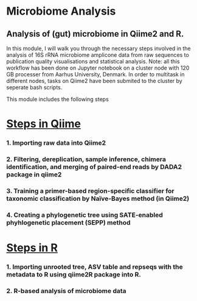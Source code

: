 # Microbiome Analysis

## Analysis of (gut) microbiome in **Qiime2** and **R**.

In this module, I will walk you through the necessary steps involved in the analysis of 16S rRNA microbiome amplicone data from raw sequences to publication quality visualisations and statistical analysis. 
Note: all this workflow has been done on Jupyter notebook on a cluster node with 120 GB processer from Aarhus University, Denmark. In order to multitask in different nodes, tasks on Qiime2 have been submited to the cluster by seperate bash scripts.

This module includes the following steps

# [Steps in **Qiime**](https://github.com/farhadm1990/Microbiome_analysis/blob/main/Qiime_Steps.md)
### 1. Importing raw data into Qiime2
### 2. Filtering, dereplication, sample inference, chimera identification, and merging of paired-end reads by DADA2 package in qiime2
### 3. Training a primer-based region-specific classifier for taxonomic classification by Naïve-Bayes method (in Qiime2)
### 4. Creating a phylogenetic tree using SATE-enabled phyhlogenetic placement (SEPP) method


# [Steps in **R**](https://github.com/farhadm1990/Microbiome_analysis/blob/main/Steps_R.md)

### 1. Importing unrooted tree, ASV table and repseqs with the metadata to R using qiime2R package into R. 
### 2. R-based analysis of microbiome data
